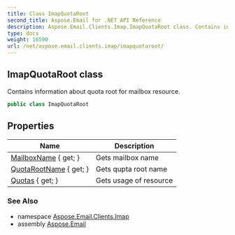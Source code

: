 ```yaml
---
title: Class ImapQuotaRoot
second_title: Aspose.Email for .NET API Reference
description: Aspose.Email.Clients.Imap.ImapQuotaRoot class. Contains information about quota root for mailbox resource
type: docs
weight: 16590
url: /net/aspose.email.clients.imap/imapquotaroot/
---
```

## ImapQuotaRoot class

Contains information about quota root for mailbox resource.

```csharp
public class ImapQuotaRoot
```

## Properties

| Name | Description |
| --- | --- |
| [MailboxName](../../aspose.email.clients.imap/imapquotaroot/mailboxname/) { get; } | Gets mailbox name |
| [QuotaRootName](../../aspose.email.clients.imap/imapquotaroot/quotarootname/) { get; } | Gets qupta root name |
| [Quotas](../../aspose.email.clients.imap/imapquotaroot/quotas/) { get; } | Gets usage of resource |

### See Also

* namespace [Aspose.Email.Clients.Imap](../../aspose.email.clients.imap/)
* assembly [Aspose.Email](../../)



